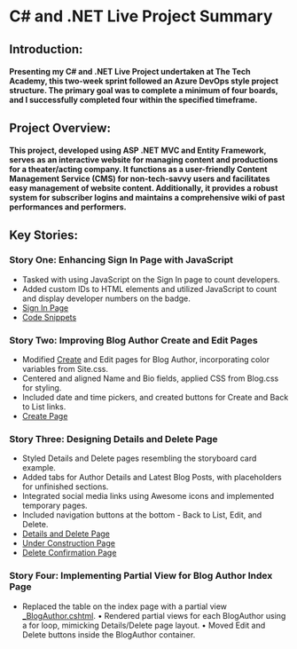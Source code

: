 # C# and .NET Live Project Summary
## Introduction:
#### Presenting my C# and .NET Live Project undertaken at The Tech Academy, this two-week sprint followed an Azure DevOps style project structure. The primary goal was to complete a minimum of four boards, and I successfully completed four within the specified timeframe.
## Project Overview:
#### This project, developed using ASP .NET MVC and Entity Framework, serves as an interactive website for managing content and productions for a theater/acting company. It functions as a user-friendly Content Management Service (CMS) for non-tech-savvy users and facilitates easy management of website content. Additionally, it provides a robust system for subscriber logins and maintains a comprehensive wiki of past performances and performers.
## Key Stories:
### Story One: Enhancing Sign In Page with JavaScript
- Tasked with using JavaScript on the Sign In page to count developers.
- Added custom IDs to HTML elements and utilized JavaScript to count and display developer numbers on the badge.
- [Sign In Page](images/SignIn.jpg)
- [Code Snippets](images/SignInCountCode.jpg)
### Story Two: Improving Blog Author Create and Edit Pages
- Modified [Create](TheatreCMS3/Areas/Blog/Views/BlogAuthors/Create.cshtml) and Edit pages for Blog Author, incorporating color variables from Site.css.
- Centered and aligned Name and Bio fields, applied CSS from Blog.css for styling.
- Included date and time pickers, and created buttons for Create and Back to List links.
- [Create Page](images/CreatePage.jpg)
### Story Three: Designing Details and Delete Page
- Styled Details and Delete pages resembling the storyboard card example.
- Added tabs for Author Details and Latest Blog Posts, with placeholders for unfinished sections.
- Integrated social media links using Awesome icons and implemented temporary pages.
- Included navigation buttons at the bottom - Back to List, Edit, and Delete.
- [Details and Delete Page](images/DetailsDeletePage.jpg)
- [Under Construction Page](images/UnderConstructionPage.jpg)
- [Delete Confirmation Page](images/DeleteConfirmPage.jpg)
### Story Four: Implementing Partial View for Blog Author Index Page
- Replaced the table on the index page with a partial view [_BlogAuthor.cshtml](TheatreCMS3/Areas/Blog/Views/Shared/_BlogAuthor.cshtml).
•	Rendered partial views for each BlogAuthor using a for loop, mimicking Details/Delete page layout.
•	Moved Edit and Delete buttons inside the BlogAuthor container.

